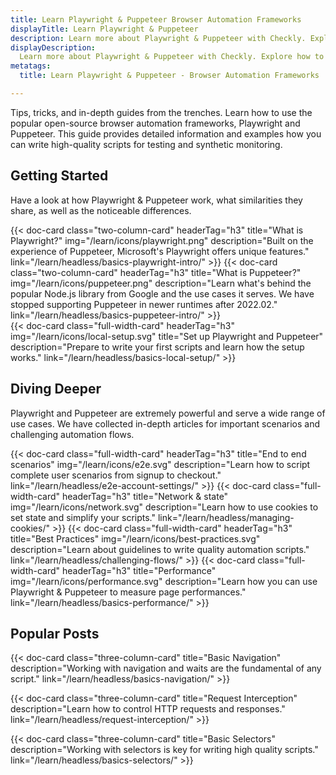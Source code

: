 ```yaml
---
title: Learn Playwright & Puppeteer Browser Automation Frameworks
displayTitle: Learn Playwright & Puppeteer
description: Learn more about Playwright & Puppeteer with Checkly. Explore how to automate your web with a reliable, programmable monitoring workflow.
displayDescription: 
  Learn more about Playwright & Puppeteer with Checkly. Explore how to automate your web with a reliable, programmable monitoring workflow.
metatags:
  title: Learn Playwright & Puppeteer - Browser Automation Frameworks

---
```


Tips, tricks, and in-depth guides from the trenches. Learn how to use the popular open-source browser automation frameworks, Playwright and Puppeteer.
This guide provides detailed information and examples how you can write high-quality scripts for testing and synthetic monitoring.

## Getting Started

Have a look at how Playwright & Puppeteer work, what similarities they share, as well as the noticeable differences.

<div class="cards-list">
{{< doc-card
	  class="two-column-card"
	  headerTag="h3"
	  title="What is Playwright?"
	  img="/learn/icons/playwright.png"
	  description="Built on the experience of Puppeteer, Microsoft's Playwright offers unique features."
	  link="/learn/headless/basics-playwright-intro/"
>}}
{{< doc-card
	  class="two-column-card"
	  headerTag="h3"
	  title="What is Puppeteer?"
	  img="/learn/icons/puppeteer.png"
	  description="Learn what's behind the popular Node.js library from Google and the use cases it serves. We have stopped supporting Puppeteer in newer runtimes after 2022.02."
	  link="/learn/headless/basics-puppeteer-intro/"
>}}
</div>

<div class="cards-list">
{{< doc-card
	class="full-width-card"
	headerTag="h3"
	img="/learn/icons/local-setup.svg"
	title="Set up Playwright and Puppeteer"
	description="Prepare to write your first scripts and learn how the setup works."
	link="/learn/headless/basics-local-setup/"
>}}
</div>

## Diving Deeper

Playwright and Puppeteer are extremely powerful and serve a wide range of use cases. We have collected in-depth articles for important scenarios and challenging automation flows.

<div class="cards-list">
{{< doc-card
	class="full-width-card"
	headerTag="h3"
	title="End to end scenarios"
	img="/learn/icons/e2e.svg"
	description="Learn how to script complete user scenarios from signup to checkout."
	link="/learn/headless/e2e-account-settings/"
>}}
{{< doc-card
	class="full-width-card"
	headerTag="h3"
	title="Network & state"
	img="/learn/icons/network.svg"
	description="Learn how to use cookies to set state and simplify your scripts."
	link="/learn/headless/managing-cookies/"
>}}
{{< doc-card
	class="full-width-card"
	headerTag="h3"
	title="Best Practices"
	img="/learn/icons/best-practices.svg"
	description="Learn about guidelines to write quality automation scripts."
	link="/learn/headless/challenging-flows/"
>}}
{{< doc-card
	class="full-width-card"
	headerTag="h3"
	title="Performance"
	img="/learn/icons/performance.svg"
	description="Learn how you can use Playwright & Puppeteer to measure page performances."
	link="/learn/headless/basics-performance/"
>}}
</div>

## Popular Posts

<div class="cards-list">
{{< doc-card class="three-column-card" title="Basic Navigation" description="Working with navigation and waits are the fundamental of any script." link="/learn/headless/basics-navigation/" >}}

{{< doc-card class="three-column-card" title="Request Interception" description="Learn how to control HTTP requests and responses." link="/learn/headless/request-interception/" >}}

{{< doc-card class="three-column-card" title="Basic Selectors" description="Working with selectors is key for writing high quality scripts." link="/learn/headless/basics-selectors/" >}}

</div>
